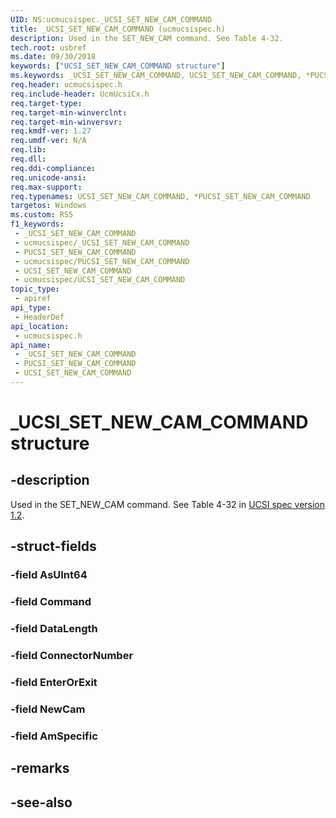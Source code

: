 ```yaml
---
UID: NS:ucmucsispec._UCSI_SET_NEW_CAM_COMMAND
title: _UCSI_SET_NEW_CAM_COMMAND (ucmucsispec.h)
description: Used in the SET_NEW_CAM command. See Table 4-32.
tech.root: usbref
ms.date: 09/30/2018
keywords: ["UCSI_SET_NEW_CAM_COMMAND structure"]
ms.keywords: _UCSI_SET_NEW_CAM_COMMAND, UCSI_SET_NEW_CAM_COMMAND, *PUCSI_SET_NEW_CAM_COMMAND,
req.header: ucmucsispec.h
req.include-header: UcmUcsiCx.h
req.target-type: 
req.target-min-winverclnt: 
req.target-min-winversvr: 
req.kmdf-ver: 1.27
req.umdf-ver: N/A
req.lib: 
req.dll: 
req.ddi-compliance: 
req.unicode-ansi: 
req.max-support: 
req.typenames: UCSI_SET_NEW_CAM_COMMAND, *PUCSI_SET_NEW_CAM_COMMAND
targetos: Windows
ms.custom: RS5
f1_keywords:
 - _UCSI_SET_NEW_CAM_COMMAND
 - ucmucsispec/_UCSI_SET_NEW_CAM_COMMAND
 - PUCSI_SET_NEW_CAM_COMMAND
 - ucmucsispec/PUCSI_SET_NEW_CAM_COMMAND
 - UCSI_SET_NEW_CAM_COMMAND
 - ucmucsispec/UCSI_SET_NEW_CAM_COMMAND
topic_type:
 - apiref
api_type:
 - HeaderDef
api_location:
 - ucmucsispec.h
api_name:
 - _UCSI_SET_NEW_CAM_COMMAND
 - PUCSI_SET_NEW_CAM_COMMAND
 - UCSI_SET_NEW_CAM_COMMAND
---
```


# _UCSI_SET_NEW_CAM_COMMAND structure


## -description

Used in the SET_NEW_CAM command. See Table 4-32 in [UCSI spec version 1.2](https://www.intel.cn/content/dam/www/public/us/en/documents/technical-specifications/usb-type-c-ucsi-spec.pdf).

## -struct-fields

### -field AsUInt64

### -field Command

### -field DataLength

### -field ConnectorNumber

### -field EnterOrExit

### -field NewCam

### -field AmSpecific

## -remarks

## -see-also

